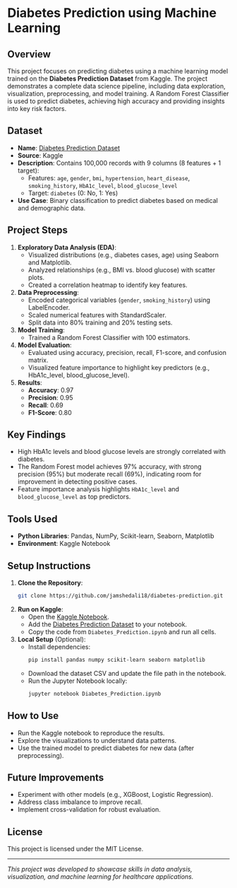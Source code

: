 # Diabetes Prediction using Machine Learning

## Overview
This project focuses on predicting diabetes using a machine learning model trained on the **Diabetes Prediction Dataset** from Kaggle. The project demonstrates a complete data science pipeline, including data exploration, visualization, preprocessing, and model training. A Random Forest Classifier is used to predict diabetes, achieving high accuracy and providing insights into key risk factors.

## Dataset
- **Name**: [Diabetes Prediction Dataset](https://www.kaggle.com/datasets/iammustafatz/diabetes-prediction-dataset)
- **Source**: Kaggle 
- **Description**: Contains 100,000 records with 9 columns (8 features + 1 target):
  - Features: `age`, `gender`, `bmi`, `hypertension`, `heart_disease`, `smoking_history`, `HbA1c_level`, `blood_glucose_level`
  - Target: `diabetes` (0: No, 1: Yes)
- **Use Case**: Binary classification to predict diabetes based on medical and demographic data.

## Project Steps
1. **Exploratory Data Analysis (EDA)**:
   - Visualized distributions (e.g., diabetes cases, age) using Seaborn and Matplotlib.
   - Analyzed relationships (e.g., BMI vs. blood glucose) with scatter plots.
   - Created a correlation heatmap to identify key features.
2. **Data Preprocessing**:
   - Encoded categorical variables (`gender`, `smoking_history`) using LabelEncoder.
   - Scaled numerical features with StandardScaler.
   - Split data into 80% training and 20% testing sets.
3. **Model Training**:
   - Trained a Random Forest Classifier with 100 estimators.
4. **Model Evaluation**:
   - Evaluated using accuracy, precision, recall, F1-score, and confusion matrix.
   - Visualized feature importance to highlight key predictors (e.g., HbA1c_level, blood_glucose_level).
5. **Results**:
   - **Accuracy**: 0.97
   - **Precision**: 0.95
   - **Recall**: 0.69
   - **F1-Score**: 0.80


## Key Findings
- High HbA1c levels and blood glucose levels are strongly correlated with diabetes.
- The Random Forest model achieves 97% accuracy, with strong precision (95%) but moderate recall (69%), indicating room for improvement in detecting positive cases.
- Feature importance analysis highlights `HbA1c_level` and `blood_glucose_level` as top predictors.

## Tools Used
- **Python Libraries**: Pandas, NumPy, Scikit-learn, Seaborn, Matplotlib
- **Environment**: Kaggle Notebook

## Setup Instructions
1. **Clone the Repository**:
   ```bash
   git clone https://github.com/jamshedali18/diabetes-prediction.git
   ```
2. **Run on Kaggle**:
   - Open the [Kaggle Notebook](https://www.kaggle.com/your-username/diabetes-prediction-notebook).
   - Add the [Diabetes Prediction Dataset](https://www.kaggle.com/datasets/iammustafatz/diabetes-prediction-dataset) to your notebook.
   - Copy the code from `Diabetes_Prediction.ipynb` and run all cells.
3. **Local Setup** (Optional):
   - Install dependencies:
     ```bash
     pip install pandas numpy scikit-learn seaborn matplotlib
     ```
   - Download the dataset CSV and update the file path in the notebook.
   - Run the Jupyter Notebook locally:
     ```bash
     jupyter notebook Diabetes_Prediction.ipynb
     ```

## How to Use
- Run the Kaggle notebook to reproduce the results.
- Explore the visualizations to understand data patterns.
- Use the trained model to predict diabetes for new data (after preprocessing).

## Future Improvements
- Experiment with other models (e.g., XGBoost, Logistic Regression).
- Address class imbalance to improve recall.
- Implement cross-validation for robust evaluation.

## License
This project is licensed under the MIT License.


---

*This project was developed to showcase skills in data analysis, visualization, and machine learning for healthcare applications.*
